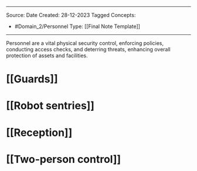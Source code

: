 - - -
Source:
Date Created:  28-12-2023
Tagged Concepts:
- #Domain_2/Personnel 
Type: [[Final Note Template]]
- - - 

Personnel are a vital physical security control, enforcing policies, conducting access checks, and deterring threats, enhancing overall protection of assets and facilities.

# [[Guards]]

# [[Robot sentries]]

# [[Reception]]

# [[Two-person control]]